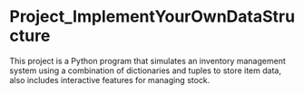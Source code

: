 # Project_ImplementYourOwnDataStructure

This project is a Python program that simulates an inventory management system using a combination of dictionaries and tuples to store item data, also includes interactive features for managing stock.